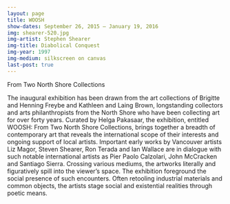 ```yaml
---
layout: page
title: WOOSH
show-dates: September 26, 2015 – January 19, 2016
img: shearer-520.jpg
img-artist: Stephen Shearer
img-title: Diabolical Conquest
img-year: 1997
img-medium: silkscreen on canvas
last-post: true
---
```


From Two North Shore Collections

The inaugural exhibition has been drawn from the art collections of Brigitte and Henning Freybe and Kathleen and Laing Brown, longstanding collectors and arts philanthropists from the North Shore who have been collecting art for over forty years. Curated by Helga Pakasaar, the exhibition, entitled WOOSH: From Two North Shore Collections, brings together a breadth of contemporary art that reveals the international scope of their interests and ongoing support of local artists. Important early works by Vancouver artists Liz Magor, Steven Shearer, Ron Terada and Ian Wallace are in dialogue with such notable international artists as Pier Paolo Calzolari, John McCracken and Santiago Sierra. Crossing various mediums, the artworks literally and figuratively spill into the viewer’s space. The exhibition foreground the social presence of such encounters. Often retooling industrial materials and common objects, the artists stage social and existential realities through poetic means.